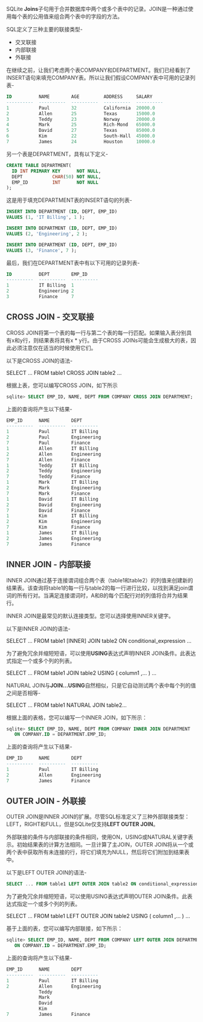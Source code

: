 <font style="color:rgb(51, 51, 51);">SQLite</font>**<font style="color:rgb(51, 51, 51);"> Joins</font>**<font style="color:rgb(51, 51, 51);">子句用于合并数据库中两个或多个表中的记录。JOIN是一种通过使用每个表的公用值来组合两个表中的字段的方法。</font>

<font style="color:rgb(51, 51, 51);">SQL定义了三种主要的联接类型-</font>

+ <font style="color:rgb(51, 51, 51);">交叉联接</font>
+ <font style="color:rgb(51, 51, 51);">内部联接</font>
+ <font style="color:rgb(51, 51, 51);">外联接</font>

<font style="color:rgb(51, 51, 51);">在继续之前，让我们考虑两个表COMPANY和DEPARTMENT。我们已经看到了INSERT语句来填充COMPANY表。所以让我们假设COMPANY表中可用的记录列表-</font>

```sql
ID          NAME        AGE         ADDRESS     SALARY
----------  ----------  ----------  ----------  ----------
1           Paul        32          California  20000.0
2           Allen       25          Texas       15000.0
3           Teddy       23          Norway      20000.0
4           Mark        25          Rich-Mond   65000.0
5           David       27          Texas       85000.0
6           Kim         22          South-Hall  45000.0
7           James       24          Houston     10000.0
```

<font style="color:rgb(51, 51, 51);">另一个表是DEPARTMENT，具有以下定义-</font>

```sql
CREATE TABLE DEPARTMENT(
  ID INT PRIMARY KEY      NOT NULL,
  DEPT           CHAR(50) NOT NULL,
  EMP_ID         INT      NOT NULL
);
```

<font style="color:rgb(51, 51, 51);">这是用于填充DEPARTMENT表的INSERT语句的列表-</font>

```sql
INSERT INTO DEPARTMENT (ID, DEPT, EMP_ID)
VALUES (1, 'IT Billing', 1 );

INSERT INTO DEPARTMENT (ID, DEPT, EMP_ID)
VALUES (2, 'Engineering', 2 );

INSERT INTO DEPARTMENT (ID, DEPT, EMP_ID)
VALUES (3, 'Finance', 7 );
```

<font style="color:rgb(51, 51, 51);">最后，我们在DEPARTMENT表中有以下可用的记录列表-</font>

```sql
ID          DEPT        EMP_ID
----------  ----------  ----------
1           IT Billing  1
2           Engineering 2
3           Finance     7
```

## <font style="color:rgb(51, 51, 51);">CROSS JOIN - 交叉联接</font>
<font style="color:rgb(51, 51, 51);">CROSS JOIN将第一个表的每一行与第二个表的每一行匹配。如果输入表分别具有x和y行，则结果表将具有x * y行。由于CROSS JOINs可能会生成极大的表，因此必须注意仅在适当的时候使用它们。</font>

<font style="color:rgb(51, 51, 51);">以下是CROSS JOIN的语法-</font>

SELECT ... FROM table1 CROSS JOIN table2 ...

<font style="color:rgb(51, 51, 51);">根据上表，您可以编写CROSS JOIN，如下所示</font>

```sql
sqlite> SELECT EMP_ID, NAME, DEPT FROM COMPANY CROSS JOIN DEPARTMENT;
```

<font style="color:rgb(51, 51, 51);">上面的查询将产生以下结果-</font>

```sql
EMP_ID      NAME        DEPT
----------  ----------  ----------
1           Paul        IT Billing
2           Paul        Engineering
7           Paul        Finance
1           Allen       IT Billing
2           Allen       Engineering
7           Allen       Finance
1           Teddy       IT Billing
2           Teddy       Engineering
7           Teddy       Finance
1           Mark        IT Billing
2           Mark        Engineering
7           Mark        Finance
1           David       IT Billing
2           David       Engineering
7           David       Finance
1           Kim         IT Billing
2           Kim         Engineering
7           Kim         Finance
1           James       IT Billing
2           James       Engineering
7           James       Finance
```

## <font style="color:rgb(51, 51, 51);">INNER JOIN - 内部联接</font>
<font style="color:rgb(51, 51, 51);">INNER JOIN通过基于连接谓词组合两个表（table1和table2）的列值来创建新的结果表。该查询将table1的每一行与table2的每一行进行比较，以找到满足join谓词的所有行对。当满足连接谓词时，A和B的每个匹配行对的列值将合并为结果行。</font>

<font style="color:rgb(51, 51, 51);">INNER JOIN是最常见的默认连接类型。您可以选择使用INNER关键字。</font>

<font style="color:rgb(51, 51, 51);">以下是INNER JOIN的语法-</font>

SELECT ... FROM table1 [INNER] JOIN table2 ON conditional_expression ...

<font style="color:rgb(51, 51, 51);">为了避免冗余并缩短短语，可以使用</font>**<font style="color:rgb(51, 51, 51);">USING</font>**<font style="color:rgb(51, 51, 51);">表达式声明INNER JOIN条件。此表达式指定一个或多个列的列表。</font>

SELECT ... FROM table1 JOIN table2 USING ( column1 ,... ) ...

<font style="color:rgb(51, 51, 51);">NATURAL JOIN与</font>**<font style="color:rgb(51, 51, 51);">JOIN...USING</font>**<font style="color:rgb(51, 51, 51);">自然相似，只是它自动测试两个表中每个列的值之间是否相等-</font>

SELECT ... FROM table1 NATURAL JOIN table2...

<font style="color:rgb(51, 51, 51);">根据上面的表格，您可以编写一个INNER JOIN，如下所示：</font>

```sql
sqlite> SELECT EMP_ID, NAME, DEPT FROM COMPANY INNER JOIN DEPARTMENT
   ON COMPANY.ID = DEPARTMENT.EMP_ID;
```

<font style="color:rgb(51, 51, 51);">上面的查询将产生以下结果-</font>

```sql
EMP_ID      NAME        DEPT
----------  ----------  ----------
1           Paul        IT Billing
2           Allen       Engineering
7           James       Finance
```

## <font style="color:rgb(51, 51, 51);">OUTER JOIN - 外联接</font>
<font style="color:rgb(51, 51, 51);">OUTER JOIN是INNER JOIN的扩展。尽管SQL标准定义了三种外部联接类型：LEFT，RIGHT和FULL，但是SQLite仅支持</font>**<font style="color:rgb(51, 51, 51);">LEFT OUTER JOIN</font>**<font style="color:rgb(51, 51, 51);">。</font>

<font style="color:rgb(51, 51, 51);">外部联接的条件与内部联接的条件相同，使用ON，USING或NATURAL关键字表示。初始结果表的计算方法相同。一旦计算了主JOIN，OUTER JOIN将从一个或两个表中获取所有未连接的行，将它们填充为NULL，然后将它们附加到结果表中。</font>

<font style="color:rgb(51, 51, 51);">以下是LEFT OUTER JOIN的语法-</font>

```sql
SELECT ... FROM table1 LEFT OUTER JOIN table2 ON conditional_expression ...
```

<font style="color:rgb(51, 51, 51);">为了避免冗余并缩短短语，可以使用USING表达式声明OUTER JOIN条件。此表达式指定一个或多个列的列表。</font>

SELECT ... FROM table1 LEFT OUTER JOIN table2 USING ( column1 ,... ) ...

<font style="color:rgb(51, 51, 51);">基于上面的表，您可以编写内部联接，如下所示：</font>

```sql
sqlite> SELECT EMP_ID, NAME, DEPT FROM COMPANY LEFT OUTER JOIN DEPARTMENT
   ON COMPANY.ID = DEPARTMENT.EMP_ID;
```

<font style="color:rgb(51, 51, 51);">上面的查询将产生以下结果-</font>

```sql
EMP_ID      NAME        DEPT
----------  ----------  ----------
1           Paul        IT Billing
2           Allen       Engineering
            Teddy
            Mark
            David
            Kim
7           James       Finance
```

